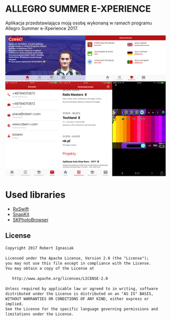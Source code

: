 # ALLEGRO SUMMER E-XPERIENCE

Aplikacja przedstawiająca moją osobę wykonaną w ramach programu Allegro Summer e-Xperience 2017.

![Screenshots](Art/landscape.png)
![Screenshots](Art/portrait.png)

# Used libraries
* [RxSwift](https://github.com/ReactiveX/RxSwift)
* [SnapKit](https://github.com/SnapKit)
* [SKPhotoBrowser](https://github.com/suzuki-0000/SKPhotoBrowser)

## License


    Copyright 2017 Robert Ignasiak

    Licensed under the Apache License, Version 2.0 (the "License");
    you may not use this file except in compliance with the License.
    You may obtain a copy of the License at

       http://www.apache.org/licenses/LICENSE-2.0

    Unless required by applicable law or agreed to in writing, software
    distributed under the License is distributed on an "AS IS" BASIS,
    WITHOUT WARRANTIES OR CONDITIONS OF ANY KIND, either express or implied.
    See the License for the specific language governing permissions and
    limitations under the License.
